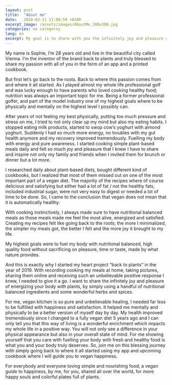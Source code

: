 ```yaml
---
layout: post
title:  "About me"
date:   2020-03-11 11:08:59 +0100
excerpt_image: /assets/images/AboutMe_200x300.jpg
categories: no categoroy
lang: en
excerpt: My goal is to share with you the infinitely joy and pleasure of energizing your body with plants, by simply using a handful of nutritional balanced ingredients and some wonderful herbs and spices.
---
```

My name is Sophie, I’m 28 years old and live in the beautiful city called Vienna. I’m the inventor of the brand back to plants and truly blessed to share my passion with all of you in the form of an app and a printed cookbook.

But first let’s go back to the roots. Back to where this passion comes from and where it all started. As I played almost my whole life professional golf and was lucky enough to have parents who loved cooking healthy food; nutrition was always an important topic for me. Being a former professional golfer, and part of the model industry one of my highest goals where to be physically and mentally on the highest level I possibly can.

After years of not feeling my best physically, putting too much pressure and stress on me, I tried to not only clear up my mind but also my eating habits. I stopped eating milk products, started to swop cow’s yoghurt with almond yoghurt. Suddenly I had so much more energy, no troubles with my gut health anymore and my recovery improved tremendously. Fuelling my body with energy and pure awareness.
I started cooking simple plant-based meals daily and felt so much joy and pleasure that I knew I have to share and inspire not only my family and friends when I invited them for brunch or dinner but a lot more.

I researched daily about plant-based diets, bought different kind of cookbooks, but I realized that most of them missed out on one of the most important part of a vegan diet. The majority of the recipes where of course delicious and satisfying but either had a lot of fat / not the healthy fats, included industrial sugar, were not very easy to digest or needed a lot of time to be done. So, I came to the conclusion that vegan does not mean that it is automatically healthy.

With cooking instinctively, I always made sure to have nutritional balanced meals as those meals made me feel the most alive, energized and satisfied. Creating my recipes felt like going back to the roots; the more I minimalized, the simpler my meals got, the better I felt and the more joy it brought to my life.

My highest goals were to fuel my body with nutritional balanced, high quality food without sacrificing on pleasure, time or taste, made by what nature provides.

And this is exactly why I started my heart project “back to plants” in the year of 2019. With recording cooking my meals at home, taking pictures, sharing them online and receiving such an unbelievable positive response I knew, I needed to give it a go. I want to share the infinitely joy and pleasure of energizing your body with plants, by simply using a handful of nutritional balanced ingredients and some wonderful herbs and spices. 

For me, vegan kitchen is so pure and unbelievable healing, I needed far less to be fulfilled with happiness and satisfaction.  It helped me mentally and physically to be a better version of myself day by day. My health improved tremendously since I changed to a fully vegan diet 5 years ago and I can only tell you that this way of living is a wonderful enrichment which impacts my whole life in a positive way. You will not only see a difference in your physical appearance but also in your overall state of mind. For me showing yourself that you care with fuelling your body with fresh and healthy food is what you and your body truly deserves. 
So, join me on this blessing journey with simply going back to where it all started using my app and upcoming cookbook where I will guide you to vegan happiness.

For everybody and everyone loving simple and nourishing food, a vegan guide to happiness, by me, for you, shared all over the world, for more happy souls and colorful plates full of plants.
